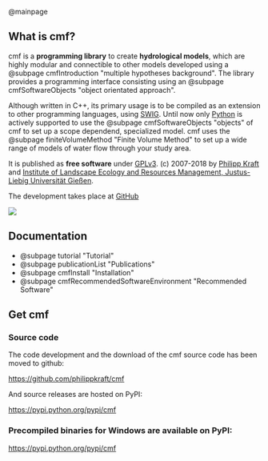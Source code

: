 @mainpage

## What is cmf?

cmf is a __programming library__ to create __hydrological models__,
which are highly modular and connectible to other models developed using
a @subpage cmfIntroduction "multiple hypotheses background".
The library provides a programming interface consisting using
an @subpage cmfSoftwareObjects "object orientated approach". 

Although written in C++, its primary usage is to be compiled as an extension to other
programming languages, using [SWIG](http://www.swig.org). Until now only
[Python](http://www.python.org) is actively supported to use the
@subpage cmfSoftwareObjects "objects" of cmf to set up a scope dependend, 
specialized model. cmf uses the @subpage finiteVolumeMethod "Finite Volume Method" 
to set up a wide range of models of water flow through your study area.

It is published as __free software__ under
[GPLv3](http://www.gnu.org/licenses/gpl.html). (c) 2007-2018 by [Philipp Kraft](https://philippkraft.github.io)
and [Institute of Landscape Ecology and Resources Management, Justus-Liebig Universität
Gießen](https://www.jlug.de/hydro).

The development takes place at [GitHub](https://github.com/philippkraft/cmf) 

![](storages_web.png)

## Documentation

  - @subpage tutorial "Tutorial"
  - @subpage publicationList "Publications"
  - @subpage cmfInstall "Installation"
  - @subpage cmfRecommendedSoftwareEnvironment "Recommended Software"


## Get cmf

### Source code

The code development and the download of the cmf source code has been
moved to github:

https://github.com/philippkraft/cmf

And source releases are hosted on PyPI:

https://pypi.python.org/pypi/cmf 

### Precompiled binaries for Windows are available on PyPI:

https://pypi.python.org/pypi/cmf
